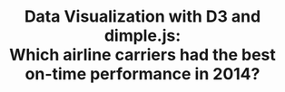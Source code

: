 ---
layout: default
img: dataviz.jpg
category: Portfolio
title: Data Visualization with D3 and dimple.js:<br>Which airline carriers had the best on-time performance in 2014?
description: |
  <p class="lead">Since 2003, Airline Carriers that generate at least 1% of total domestic revenue have been required by the US Department of Transportation (DOT) to report <a target="_blank" href="http://www.transtats.bts.gov/DL_SelectFields.asp?Table_ID=236&amp;DB_Short_Name=On-Time">on-time data</a> for domestic flights.<br><br>To find out which airlines performed the best in 2014, you can <a target="_blank" href="http://bl.ocks.org/davidbroadwater/raw/79b688b514450301ad55/">check out my data visualization here</a>, or read some background about the <a target="_blank" href="http://bl.ocks.org/davidbroadwater/79b688b514450301ad55">design rationale</a> used and how the design iterated based on user feedback. This project was completed as part of the <a target="_blank" href="https://www.udacity.com/course/nd002">Udacity Data Analyst Nanodegree</a>.<br><br> Skills used: Data Visualization, Data Analysis, D3, dimple.js.</p>

---